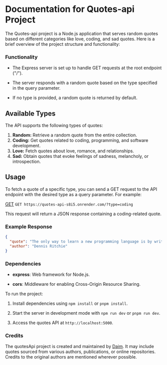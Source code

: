 # Documentation for Quotes-api Project

The Quotes-api project is a Node.js application that serves random quotes based on different categories like love, coding, and sad quotes. Here is a brief overview of the project structure and functionality:
 
### Functionality

- The Express server is set up to handle GET requests at the root endpoint ("/").

- The server responds with a random quote based on the type specified in the query parameter.

- If no type is provided, a random quote is returned by default.

## Available Types

The API supports the following types of quotes:

1. **Random:** Retrieve a random quote from the entire collection.
2. **Coding:** Get quotes related to coding, programming, and software development.
3. **Love:** Fetch quotes about love, romance, and relationships.
4. **Sad:** Obtain quotes that evoke feelings of sadness, melancholy, or introspection.

## Usage
To fetch a quote of a specific type, you can send a GET request to the API endpoint with the desired type as a query parameter. For example:

[GET](https://quotes-api-s8i5.onrender.com/?type=coding)
`GET https://quotes-api-s8i5.onrender.com/?type=coding` 

This request will return a JSON response containing a coding-related quote.

### Example Response
```json
{
  "quote": "The only way to learn a new programming language is by writing programs in it.",
  "author": "Dennis Ritchie"
}
```

### Dependencies

- **express**: Web framework for Node.js.

- **cors**: Middleware for enabling Cross-Origin Resource Sharing.


To run the project:

1. Install dependencies using `npm install` or `pnpm install`.

2. Start the server in development mode with `npm run dev` or `pnpm run dev`.

3. Access the quotes API at `http://localhost:5000`.


### Credits

The quotesApi project is created and maintained by [Daim](https://github.com/devdaim6). It may include quotes sourced from various authors, publications, or online repositories. Credits to the original authors are mentioned wherever possible.
